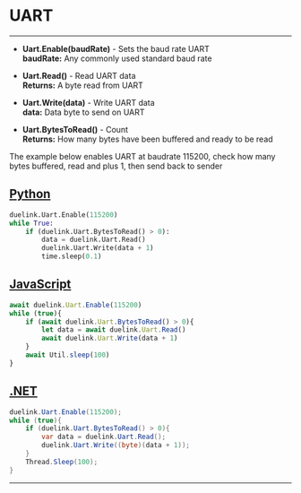 # UART

---

- **Uart.Enable(baudRate)** - Sets the baud rate UART   <br>
**baudRate:** Any commonly used standard baud rate 

- **Uart.Read()** - Read UART data  <br>
**Returns:** A byte read from UART

- **Uart.Write(data)** - Write UART data <br>
**data:** Data byte to send on UART

- **Uart.BytesToRead()** - Count  <br>
**Returns:** How many bytes have been buffered and ready to be read

The example below enables UART at baudrate 115200, check how many bytes buffered, read and plus 1, then send back to sender

## [Python](#tab/py)
```py
duelink.Uart.Enable(115200)
while True:
    if (duelink.Uart.BytesToRead() > 0):    
        data = duelink.Uart.Read()
        duelink.Uart.Write(data + 1)
        time.sleep(0.1)
```

## [JavaScript](#tab/js)
```js
await duelink.Uart.Enable(115200)
while (true){
    if (await duelink.Uart.BytesToRead() > 0){
        let data = await duelink.Uart.Read()
        await duelink.Uart.Write(data + 1)
    }
    await Util.sleep(100)
}
```

## [.NET](#tab/net)
```cs
duelink.Uart.Enable(115200);
while (true){
    if (duelink.Uart.BytesToRead() > 0){
        var data = duelink.Uart.Read();
        duelink.Uart.Write((byte)(data + 1));
    }
    Thread.Sleep(100);
}
```

---